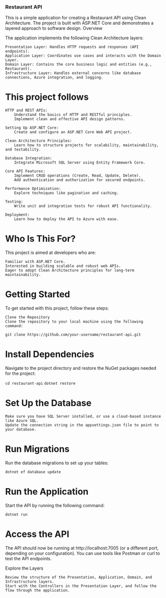 ### Restaurant API

This is a simple application for creating a Restaurant API using Clean Architecture. The project is built with ASP.NET Core and demonstrates a layered approach to software design.
Overview

The application implements the following Clean Architecture layers:

    Presentation Layer: Handles HTTP requests and responses (API endpoints).
    Application Layer: Coordinates use cases and interacts with the Domain Layer.
    Domain Layer: Contains the core business logic and entities (e.g., Restaurant).
    Infrastructure Layer: Handles external concerns like database connections, Azure integration, and logging.

# This project follows

    HTTP and REST APIs:
        Understand the basics of HTTP and RESTful principles.
        Implement clean and effective API design patterns.

    Setting Up ASP.NET Core:
        Create and configure an ASP.NET Core Web API project.

    Clean Architecture Principles:
        Learn how to structure projects for scalability, maintainability, and testability.

    Database Integration:
        Integrate Microsoft SQL Server using Entity Framework Core.

    Core API Features:
        Implement CRUD operations (Create, Read, Update, Delete).
        Add authentication and authorization for secured endpoints.

    Performance Optimization:
        Explore techniques like pagination and caching.

    Testing:
        Write unit and integration tests for robust API functionality.

    Deployment:
        Learn how to deploy the API to Azure with ease.

# Who Is This For?

This project is aimed at developers who are:

    Familiar with ASP.NET Core.
    Interested in building scalable and robust web APIs.
    Eager to adopt Clean Architecture principles for long-term maintainability.

# Getting Started

To get started with this project, follow these steps:

    Clone the Repository
    Clone the repository to your local machine using the following command:

```git clone https://github.com/your-username/restaurant-api.git```

# Install Dependencies
Navigate to the project directory and restore the NuGet packages needed for the project:

```cd restaurant-api```
```dotnet restore```

# Set Up the Database

    Make sure you have SQL Server installed, or use a cloud-based instance like Azure SQL.
    Update the connection string in the appsettings.json file to point to your database.

# Run Migrations
Run the database migrations to set up your tables:

```dotnet ef database update```

# Run the Application
Start the API by running the following command:

```dotnet run```

# Access the API
The API should now be running at http://localhost:7005 (or a different port, depending on your configuration). You can use tools like Postman or curl to test the API endpoints.

Explore the Layers

    Review the structure of the Presentation, Application, Domain, and Infrastructure layers.
    Start with the Controllers in the Presentation Layer, and follow the flow through the application.

